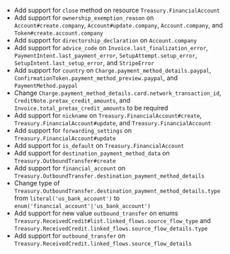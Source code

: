 * Add support for `close` method on resource `Treasury.FinancialAccount`
* Add support for `ownership_exemption_reason` on `Account#create.company`, `Account#update.company`, `Account.company`, and `Token#create.account.company`
* Add support for `directorship_declaration` on `Account.company`
* Add support for `advice_code` on `Invoice.last_finalization_error`, `PaymentIntent.last_payment_error`, `SetupAttempt.setup_error`, `SetupIntent.last_setup_error`, and `StripeError`
* Add support for `country` on `Charge.payment_method_details.paypal`, `ConfirmationToken.payment_method_preview.paypal`, and `PaymentMethod.paypal`
* Change `Charge.payment_method_details.card.network_transaction_id`, `CreditNote.pretax_credit_amounts`, and `Invoice.total_pretax_credit_amounts` to be required
* Add support for `nickname` on `Treasury.FinancialAccount#create`, `Treasury.FinancialAccount#update`, and `Treasury.FinancialAccount`
* Add support for `forwarding_settings` on `Treasury.FinancialAccount#update`
* Add support for `is_default` on `Treasury.FinancialAccount`
* Add support for `destination_payment_method_data` on `Treasury.OutboundTransfer#create`
* Add support for `financial_account` on `Treasury.OutboundTransfer.destination_payment_method_details`
* Change type of `Treasury.OutboundTransfer.destination_payment_method_details.type` from `literal('us_bank_account')` to `enum('financial_account'|'us_bank_account')`
* Add support for new value `outbound_transfer` on enums `Treasury.ReceivedCredit#list.linked_flows.source_flow_type` and `Treasury.ReceivedCredit.linked_flows.source_flow_details.type`
* Add support for `outbound_transfer` on `Treasury.ReceivedCredit.linked_flows.source_flow_details`